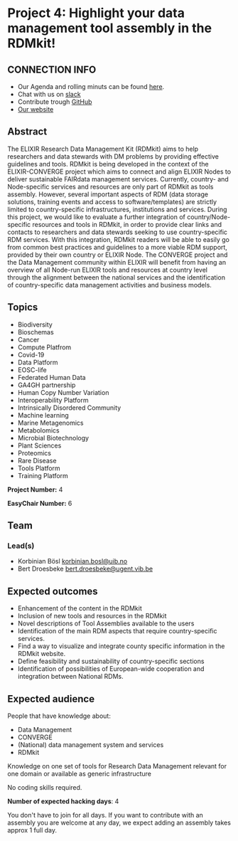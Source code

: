 # Project 4: Highlight your data management tool assembly in the RDMkit!

## CONNECTION INFO

- Our Agenda and rolling minuts can be found [here](https://docs.google.com/document/d/1pH9kA5X06Kt5NQFaAqkVggelupi3w8ixpZeU5iYc-fs/edit#).
- Chat with us on [slack](https://biohackeu.slack.com/archives/C02HXD60Z6F)
- Contribute trough [GitHub](https://github.com/elixir-europe/rdmkit)
- [Our website](https://rdmkit.elixir-europe.org) 

## Abstract

The ELIXIR Research Data Management Kit (RDMkit) aims to help researchers and data stewards with DM problems by providing effective guidelines and tools. RDMkit is being developed in the context of the ELIXIR-CONVERGE project which aims to connect and align ELIXIR Nodes to deliver sustainable FAIRdata management services.
Currently, country- and Node-specific services and resources are only part of RDMkit as tools assembly. However, several important aspects of RDM (data storage solutions, training events and access to software/templates) are strictly limited to country-specific infrastructures, institutions and services. During this project, we would like to evaluate a further integration of country/Node-specific resources and tools in RDMkit, in order to provide clear links and contacts to researchers and data stewards seeking to use country-specific RDM services. With this integration, RDMkit readers will be able to easily go from common best practices and guidelines to a more viable RDM support, provided by their own country or ELIXIR Node.
The CONVERGE project and the Data Management community within ELIXIR will benefit from having an overview of all Node-run ELIXIR tools and resources at country level through the alignment between the national services and the identification of country-specific data management activities and business models.


## Topics

- Biodiversity
- Bioschemas
- Cancer
- Compute Platfrom
- Covid-19
- Data Platform
- EOSC-life
- Federated Human Data
- GA4GH partnership
- Human Copy Number Variation
- Interoperability Platform
- Intrinsically Disordered Community
- Machine learning
- Marine Metagenomics
- Metabolomics
- Microbial Biotechnology
- Plant Sciences
- Proteomics
- Rare Disease
- Tools Platform
- Training Platform

**Project Number:** 4



**EasyChair Number:** 6

## Team

### Lead(s)

- Korbinian Bösl korbinian.bosl@uib.no
- Bert Droesbeke bert.droesbeke@ugent.vib.be

## Expected outcomes

* Enhancement of the content in the RDMkit
* Inclusion of new tools and resources in the RDMkit
* Novel descriptions of Tool Assemblies available to the users
* Identification of the main RDM aspects that require country-specific services.
* Find a way to visualize and integrate county specific information in the RDMkit website.
* Define feasibility and sustainability of country-specific sections
* Identification of possibilities of European-wide cooperation and integration between National RDMs.

## Expected audience

People that have knowledge about:

- Data Management
- CONVERGE
- (National) data management system and services
- RDMkit

Knowledge on one set of tools for Research Data Management relevant for one domain or available as generic infrastructure

No coding skills required.

**Number of expected hacking days**: 4

You don't have to join for all days. If you want to contribute with an assembly you are welcome at any day, we expect adding an assembly takes approx 1 full day.

